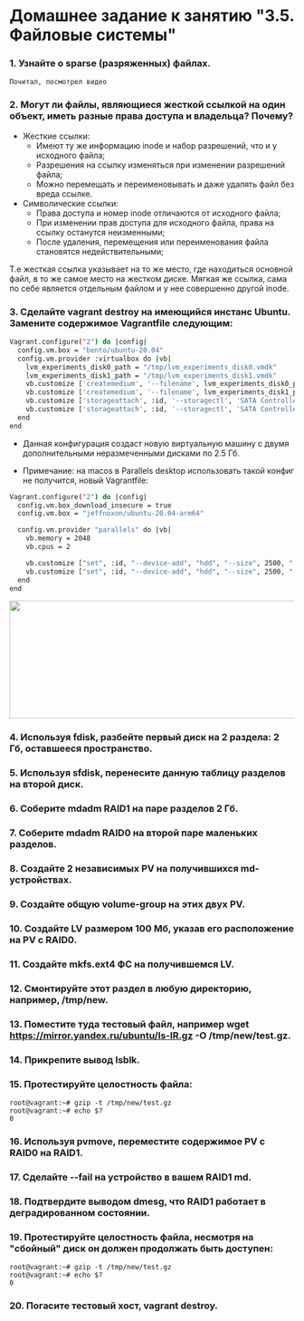 # Домашнее задание к занятию "3.5. Файловые системы"

### 1. Узнайте о sparse (разряженных) файлах.
```
Почитал, посмотрел видео
```

### 2. Могут ли файлы, являющиеся жесткой ссылкой на один объект, иметь разные права доступа и владельца? Почему?
* Жесткие ссылки:
  * Имеют ту же информацию inode и набор разрешений, что и у исходного файла;
  * Разрешения на ссылку изменяться при изменении разрешений файла;
  * Можно перемещать и переименовывать и даже удалять файл без вреда ссылке.
* Символические ссылки:
  * Права доступа и номер inode отличаются от исходного файла;
  * При изменении прав доступа для исходного файла, права на ссылку останутся неизменными;
  * После удаления, перемещения или переименования файла становятся недействительными;

Т.е жесткая ссылка указывает на то же место, где находиться основной файл, в то же самое место на жестком диске. Мягкая же ссылка, сама по себе является отдельным файлом и у нее совершенно другой inode.

### 3. Сделайте vagrant destroy на имеющийся инстанс Ubuntu. Замените содержимое Vagrantfile следующим:
```bash
Vagrant.configure("2") do |config|
  config.vm.box = "bento/ubuntu-20.04"
  config.vm.provider :virtualbox do |vb|
    lvm_experiments_disk0_path = "/tmp/lvm_experiments_disk0.vmdk"
    lvm_experiments_disk1_path = "/tmp/lvm_experiments_disk1.vmdk"
    vb.customize ['createmedium', '--filename', lvm_experiments_disk0_path, '--size', 2560]
    vb.customize ['createmedium', '--filename', lvm_experiments_disk1_path, '--size', 2560]
    vb.customize ['storageattach', :id, '--storagectl', 'SATA Controller', '--port', 1, '--device', 0, '--type', 'hdd', '--medium', lvm_experiments_disk0_path]
    vb.customize ['storageattach', :id, '--storagectl', 'SATA Controller', '--port', 2, '--device', 0, '--type', 'hdd', '--medium', lvm_experiments_disk1_path]
  end
end
```
* Данная конфигурация создаст новую виртуальную машину с двумя дополнительными неразмеченными дисками по 2.5 Гб.  

* Примечание: на macos в Parallels desktop использовать такой конфиг не получится, новый Vagrantfile:
```bash
Vagrant.configure("2") do |config|
  config.vm.box_download_insecure = true
  config.vm.box = "jeffnoxon/ubuntu-20.04-arm64"

  config.vm.provider "parallels" do |vb|
    vb.memory = 2048
    vb.cpus = 2

    vb.customize ["set", :id, "--device-add", "hdd", "--size", 2500, "--iface", "sata"]
    vb.customize ["set", :id, "--device-add", "hdd", "--size", 2500, "--iface", "sata"]
  end
end
```
<img src="https://github.com/aleksey-raevich/devops-netology/blob/master/images/img001.png" width="522" height="208">

### 4. Используя fdisk, разбейте первый диск на 2 раздела: 2 Гб, оставшееся пространство.

### 5. Используя sfdisk, перенесите данную таблицу разделов на второй диск.

### 6. Соберите mdadm RAID1 на паре разделов 2 Гб.

### 7. Соберите mdadm RAID0 на второй паре маленьких разделов.

### 8. Создайте 2 независимых PV на получившихся md-устройствах.

### 9. Создайте общую volume-group на этих двух PV.

### 10. Создайте LV размером 100 Мб, указав его расположение на PV с RAID0.

### 11. Создайте mkfs.ext4 ФС на получившемся LV.

### 12. Смонтируйте этот раздел в любую директорию, например, /tmp/new.

### 13. Поместите туда тестовый файл, например wget https://mirror.yandex.ru/ubuntu/ls-lR.gz -O /tmp/new/test.gz.

### 14. Прикрепите вывод lsblk.

### 15. Протестируйте целостность файла:
```
root@vagrant:~# gzip -t /tmp/new/test.gz
root@vagrant:~# echo $?
0
```
### 16. Используя pvmove, переместите содержимое PV с RAID0 на RAID1.

### 17. Сделайте --fail на устройство в вашем RAID1 md.

### 18. Подтвердите выводом dmesg, что RAID1 работает в деградированном состоянии.

### 19. Протестируйте целостность файла, несмотря на "сбойный" диск он должен продолжать быть доступен:
```
root@vagrant:~# gzip -t /tmp/new/test.gz
root@vagrant:~# echo $?
0
```
### 20. Погасите тестовый хост, vagrant destroy.